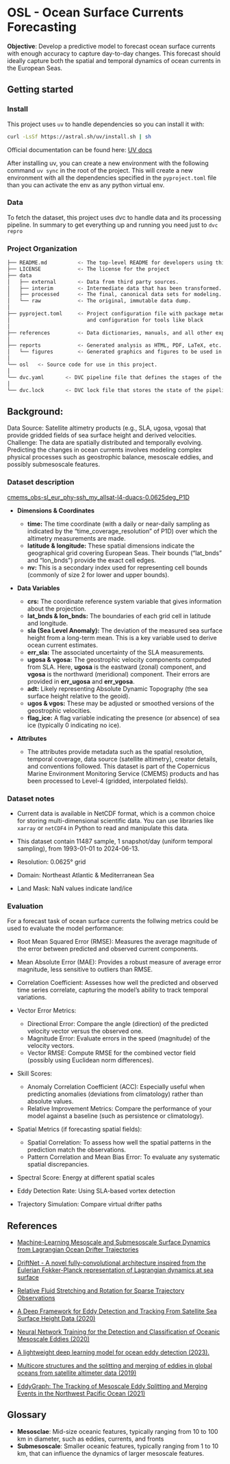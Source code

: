 # OSL - Ocean Surface Currents Forecasting

**Objective**: Develop a predictive model to forecast ocean surface currents with enough accuracy to capture day-to-day changes. This forecast should ideally capture both the spatial and temporal dynamics of ocean currents in the European Seas.


## Getting started

### Install
This project uses `uv` to handle dependencies so you can install it with:
```bash
curl -LsSf https://astral.sh/uv/install.sh | sh
```
Official documentation can be found here: [UV docs](https://docs.astral.sh/uv/getting-started/installation/)

After installing uv, you can create a new environment with the following command `uv sync` in the root of the project. This will create a new environment with all the dependencies specified in the `pyproject.toml` file than you can activate the env as any python virtual env.

### Data
To fetch the dataset, this project uses dvc to handle data and its processing pipeline. In summary to get everything up and running you need just to `dvc repro`

### Project Organization
```bash
├── README.md          <- The top-level README for developers using this project.
├── LICENSE            <- The license for the project
├── data
│   ├── external       <- Data from third party sources.
│   ├── interim        <- Intermediate data that has been transformed.
│   ├── processed      <- The final, canonical data sets for modeling.
│   └── raw            <- The original, immutable data dump.
│
├── pyproject.toml     <- Project configuration file with package metadata
│                         and configuration for tools like black
│
├── references         <- Data dictionaries, manuals, and all other explanatory materials.
│
├── reports            <- Generated analysis as HTML, PDF, LaTeX, etc.
│   └── figures        <- Generated graphics and figures to be used in reporting
│
└── osl   <- Source code for use in this project.
│
└── dvc.yaml       <- DVC pipeline file that defines the stages of the pipeline
│
└── dvc.lock       <- DVC lock file that stores the state of the pipelineì
```

## Background:
Data Source: Satellite altimetry products (e.g., SLA, ugosa, vgosa) that provide gridded fields of sea surface height and derived velocities.
Challenge: The data are spatially distributed and temporally evolving. Predicting the changes in ocean currents involves modeling complex physical processes such as geostrophic balance, mesoscale eddies, and possibly submesoscale features.


### Dataset description
[cmems_obs-sl_eur_phy-ssh_my_allsat-l4-duacs-0.0625deg_P1D](https://data.marine.copernicus.eu/product/SEALEVEL_EUR_PHY_L4_NRT_008_060/description)

- **Dimensions & Coordinates**
  - **time:** The time coordinate (with a daily or near-daily sampling as indicated by the “time_coverage_resolution” of P1D) over which the altimetry measurements are made.
  - **latitude & longitude:** These spatial dimensions indicate the geographical grid covering European Seas. Their bounds (“lat_bnds” and “lon_bnds”) provide the exact cell edges.
  - **nv:** This is a secondary index used for representing cell bounds (commonly of size 2 for lower and upper bounds).

- **Data Variables**
  - **crs:** The coordinate reference system variable that gives information about the projection.
  - **lat_bnds & lon_bnds:** The boundaries of each grid cell in latitude and longitude.
  - **sla (Sea Level Anomaly):** The deviation of the measured sea surface height from a long-term mean. This is a key variable used to derive ocean current estimates.
  - **err_sla:** The associated uncertainty of the SLA measurements.
  - **ugosa & vgosa:** The geostrophic velocity components computed from SLA. Here, **ugosa** is the eastward (zonal) component, and **vgosa** is the northward (meridional) component. Their errors are provided in **err_ugosa** and **err_vgosa**.
  - **adt:** Likely representing Absolute Dynamic Topography (the sea surface height relative to the geoid).
  - **ugos & vgos:** These may be adjusted or smoothed versions of the geostrophic velocities.
  - **flag_ice:** A flag variable indicating the presence (or absence) of sea ice (typically 0 indicating no ice).

- **Attributes**
  - The attributes provide metadata such as the spatial resolution, temporal coverage, data source (satellite altimetry), creator details, and conventions followed. This dataset is part of the Copernicus Marine Environment Monitoring Service (CMEMS) products and has been processed to Level-4 (gridded, interpolated fields).

### Dataset notes
- Current data is available in NetCDF format, which is a common choice for storing multi-dimensional scientific data. You can use libraries like `xarray` or `netCDF4` in Python to read and manipulate this data.

- This dataset contain 11487 sample, 1 snapshot/day (uniform temporal sampling), from 1993-01-01 to 2024-06-13.
-  Resolution: 0.0625° grid
- Domain: Northeast Atlantic & Mediterranean Sea
- Land Mask: NaN values indicate land/ice

### Evaluation

For a forecast task of ocean surface currents the follwing metrics could be used to evaluate the model performance:

- Root Mean Squared Error (RMSE): Measures the average magnitude of the error between predicted and observed current components.
- Mean Absolute Error (MAE): Provides a robust measure of average error magnitude, less sensitive to outliers than RMSE.
- Correlation Coefficient: Assesses how well the predicted and observed time series correlate, capturing the model’s ability to track temporal variations.

- Vector Error Metrics:
  - Directional Error: Compare the angle (direction) of the predicted velocity vector versus the observed one.
  - Magnitude Error: Evaluate errors in the speed (magnitude) of the velocity vectors.
  - Vector RMSE: Compute RMSE for the combined vector field (possibly using Euclidean norm differences).

- Skill Scores:
  - Anomaly Correlation Coefficient (ACC): Especially useful when predicting anomalies (deviations from climatology) rather than absolute values.
  - Relative Improvement Metrics: Compare the performance of your model against a baseline (such as persistence or climatology).

- Spatial Metrics (if forecasting spatial fields):
  - Spatial Correlation: To assess how well the spatial patterns in the prediction match the observations.
  - Pattern Correlation and Mean Bias Error: To evaluate any systematic spatial discrepancies.
 
- Spectral Score: Energy at different spatial scales
- Eddy Detection Rate: Using SLA-based vortex detection
- Trajectory Simulation: Compare virtual drifter paths


## References
- [Machine-Learning Mesoscale and Submesoscale Surface Dynamics from Lagrangian Ocean Drifter Trajectories
](https://journals.ametsoc.org/view/journals/phoc/50/5/jpo-d-19-0238.1.xml)

- [DriftNet - A novel fully-convolutional architecture inspired from the Eulerian Fokker-Planck representation of Lagrangian dynamics at sea surface](https://github.com/CIA-Oceanix/DriftNet/tree/main)
- [Relative Fluid Stretching and Rotation for Sparse Trajectory Observations](https://github.com/EncinasBartos/Relative-Fluid-Stretching-and-Rotation-for-Sparse-Trajectory-Observations/tree/main)
- [A Deep Framework for Eddy Detection and Tracking From Satellite Sea Surface Height Data (2020)](https://ieeexplore.ieee.org/document/9247537)
- [Neural Network Training for the Detection and Classification of Oceanic Mesoscale Eddies (2020)](https://www.mdpi.com/2072-4292/12/16/2625)
- [A lightweight deep learning model for ocean eddy detection (2023).](https://www.frontiersin.org/journals/marine-science/articles/10.3389/fmars.2023.1266452/full)
- [Multicore structures and the splitting and merging of eddies in global oceans from satellite altimeter data (2019)](https://os.copernicus.org/articles/15/413/2019/)
- [EddyGraph: The Tracking of Mesoscale Eddy Splitting and Merging Events in the Northwest Pacific Ocean (2021)](https://www.mdpi.com/2072-4292/13/17/3435)


## Glossary

- **Mesosclae**: Mid-size oceanic features, typically ranging from 10 to 100 km in diameter, such as eddies, currents, and fronts
- **Submesoscale**: Smaller oceanic features, typically ranging from 1 to 10 km, that can influence the dynamics of larger mesoscale features.
